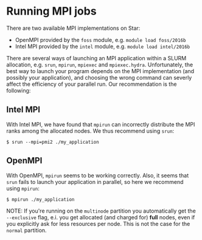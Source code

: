 # Running MPI jobs

There are two available MPI implementations on Star:

-   OpenMPI provided by the `foss` module, e.g. `module load foss/2016b`
-   Intel MPI provided by the `intel` module, e.g.
    `module load intel/2016b`

There are several ways of launching an MPI application within a SLURM
allocation, e.g. `srun`, `mpirun`, `mpiexec` and `mpiexec.hydra`.
Unfortunately, the best way to launch your program depends on the MPI
implementation (and possibly your application), and choosing the wrong
command can severly affect the efficiency of your parallel run. Our
recommendation is the following:

## Intel MPI

With Intel MPI, we have found that `mpirun` can incorrectly distribute
the MPI ranks among the allocated nodes. We thus recommend using `srun`:

    $ srun --mpi=pmi2 ./my_application

## OpenMPI

With OpenMPI, `mpirun` seems to be working correctly. Also, it seems
that `srun` fails to launch your application in parallel, so here we
recommend using `mpirun`:

    $ mpirun ./my_application

NOTE: If you're running on the `multinode` partition you automatically
get the `--exclusive` flag, e.i. you get allocated (and charged for)
**full** nodes, even if you explicitly ask for less resources per node.
This is not the case for the `normal` partition.
